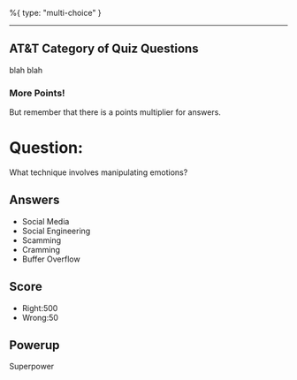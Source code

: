 %{
 type: "multi-choice"
}

---
## AT&T Category of Quiz Questions

blah blah

### More Points!
But remember that there is a points multiplier
for answers.

# Question:
What technique involves manipulating emotions?

## Answers
- Social Media
- Social Engineering
- Scamming
- Cramming
- Buffer Overflow

## Score
- Right:500
- Wrong:50

## Powerup
Superpower
